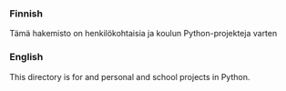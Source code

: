### Finnish

Tämä hakemisto on henkilökohtaisia ja koulun Python-projekteja varten

### English

This directory is for and personal and school projects in Python.
